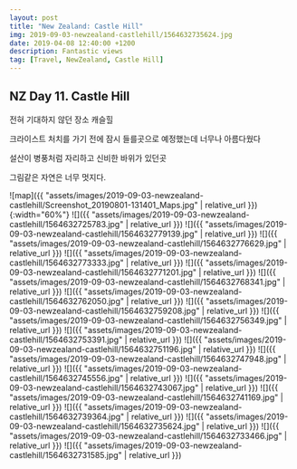 ```yaml
---
layout: post
title: "New Zealand: Castle Hill"
img: 2019-09-03-newzealand-castlehill/1564632735624.jpg
date: 2019-04-08 12:40:00 +1200
description: Fantastic views
tag: [Travel, NewZealand, Castle Hill]
---
```


## NZ Day 11. Castle Hill

전혀 기대하지 않던 장소 캐슬힐  

크라이스트 처치를 가기 전에 잠시 들를곳으로 예정했는데 너무나 아름다웠다

설산이 병풍처럼 자리하고 신비한 바위가 있던곳

그림같은 자연은 너무 멋지다.

![map]({{ "assets/images/2019-09-03-newzealand-castlehill/Screenshot_20190801-131401_Maps.jpg" | relative_url }}){:width="60%"}
![]({{ "assets/images/2019-09-03-newzealand-castlehill/1564632725783.jpg" | relative_url }})
![]({{ "assets/images/2019-09-03-newzealand-castlehill/1564632779139.jpg" | relative_url }})
![]({{ "assets/images/2019-09-03-newzealand-castlehill/1564632776629.jpg" | relative_url }})
![]({{ "assets/images/2019-09-03-newzealand-castlehill/1564632773333.jpg" | relative_url }})
![]({{ "assets/images/2019-09-03-newzealand-castlehill/1564632771201.jpg" | relative_url }})
![]({{ "assets/images/2019-09-03-newzealand-castlehill/1564632768341.jpg" | relative_url }})
![]({{ "assets/images/2019-09-03-newzealand-castlehill/1564632762050.jpg" | relative_url }})
![]({{ "assets/images/2019-09-03-newzealand-castlehill/1564632759208.jpg" | relative_url }})
![]({{ "assets/images/2019-09-03-newzealand-castlehill/1564632756349.jpg" | relative_url }})
![]({{ "assets/images/2019-09-03-newzealand-castlehill/1564632753391.jpg" | relative_url }})
![]({{ "assets/images/2019-09-03-newzealand-castlehill/1564632751196.jpg" | relative_url }})
![]({{ "assets/images/2019-09-03-newzealand-castlehill/1564632747948.jpg" | relative_url }})
![]({{ "assets/images/2019-09-03-newzealand-castlehill/1564632745556.jpg" | relative_url }})
![]({{ "assets/images/2019-09-03-newzealand-castlehill/1564632743067.jpg" | relative_url }})
![]({{ "assets/images/2019-09-03-newzealand-castlehill/1564632741169.jpg" | relative_url }})
![]({{ "assets/images/2019-09-03-newzealand-castlehill/1564632739364.jpg" | relative_url }})
![]({{ "assets/images/2019-09-03-newzealand-castlehill/1564632735624.jpg" | relative_url }})
![]({{ "assets/images/2019-09-03-newzealand-castlehill/1564632733466.jpg" | relative_url }})
![]({{ "assets/images/2019-09-03-newzealand-castlehill/1564632731585.jpg" | relative_url }})
